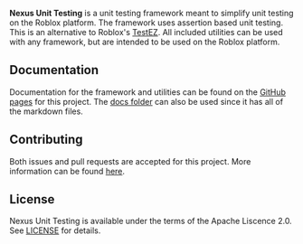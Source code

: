 **Nexus Unit Testing** is a unit testing framework meant to
simplify unit testing on the Roblox platform. The framework
uses assertion based unit testing. This is an alternative to
Roblox's [TestEZ](https://github.com/Roblox/testez). All
included utilities can be used with any framework, but are
intended to be used on the Roblox platform.

## Documentation
Documentation for the framework and utilities can be found
on the [GitHub pages](https://thenexusavenger.github.io/Nexus-Unit-Testing)
for this project. The [docs folder](docs) can also be used since it has all
of the markdown files.

## Contributing
Both issues and pull requests are accepted for this project.
More information can be found [here](docs/contributing.md).

## License
Nexus Unit Testing is available under the terms of the Apache 
Liscence 2.0. See [LICENSE](LICENSE) for details.